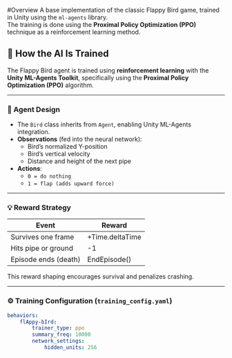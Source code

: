 #Overview
A base implementation of the classic Flappy Bird game, trained in Unity using the `ml-agents` library.  
The training is done using the **Proximal Policy Optimization (PPO)** technique as a reinforcement learning method.

## 🧠 How the AI Is Trained

The Flappy Bird agent is trained using **reinforcement learning** with the **Unity ML-Agents Toolkit**, specifically using the **Proximal Policy Optimization (PPO)** algorithm.

---

### 🎯 Agent Design

- The `Bird` class inherits from `Agent`, enabling Unity ML-Agents integration.
- **Observations** (fed into the neural network):
  - Bird’s normalized Y-position
  - Bird’s vertical velocity
  - Distance and height of the next pipe
- **Actions**:
  - `0 = do nothing`
  - `1 = flap (adds upward force)`

---

### 💡 Reward Strategy

| Event                  | Reward           |
|------------------------|------------------|
| Survives one frame     | +Time.deltaTime  |
| Hits pipe or ground    | -1               |
| Episode ends (death)   | EndEpisode()     |

This reward shaping encourages survival and penalizes crashing.

---

### ⚙️ Training Configuration (`training_config.yaml`)

```yaml
behaviors:
    flAppy-bIrd:
        trainer_type: ppo    
        summary_freq: 10000
        network_settings:
            hidden_units: 256
